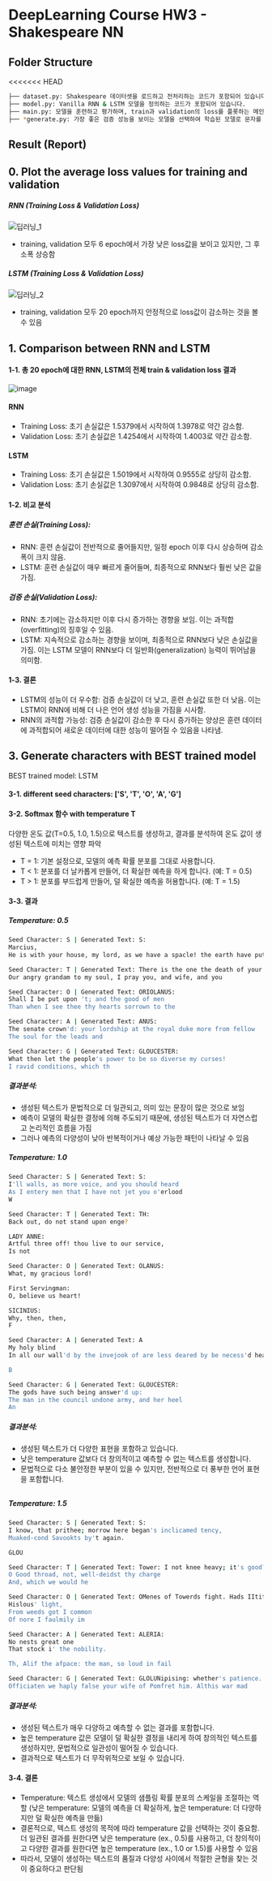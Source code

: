 # DeepLearning Course HW3 - Shakespeare NN

## Folder Structure
<<<<<<< HEAD
```bash
├── dataset.py: Shakespeare 데이터셋을 로드하고 전처리하는 코드가 포함되어 있습니다.
├── model.py: Vanilla RNN & LSTM 모델을 정의하는 코드가 포함되어 있습니다.
├── main.py: 모델을 훈련하고 평가하며, train과 validation의 loss를 플롯하는 메인 코드가 포함되어 있습니다.
├── *generate.py: 가장 좋은 검증 성능을 보이는 모델을 선택하여 학습된 모델로 문자를 생성합니다. 
```

## Result (Report)
## 0. Plot the average loss values for training and validation
##### RNN (Training Loss & Validation Loss)
![딥러닝_1](https://github.com/YewonMin/DeepLearning_Character-Level-Language-Models/assets/108216502/8ab9aa10-df33-44d2-a44c-c6f5e24cb224)
* training, validation 모두 6 epoch에서 가장 낮은 loss값을 보이고 있지만, 그 후 소폭 상승함
##### LSTM (Training Loss & Validation Loss)
![딥러닝_2](https://github.com/YewonMin/DeepLearning_Character-Level-Language-Models/assets/108216502/cd8e44ec-aea2-4a53-aa9a-303de7897576)
* training, validation 모두 20 epoch까지 안정적으로 loss값이 감소하는 것을 볼 수 있음

## 1. Comparison between RNN and LSTM
#### 1-1. 총 20 epoch에 대한 RNN, LSTM의 전체 train & validation loss 결과
![image](https://github.com/YewonMin/DeepLearning_Character-Level-Language-Models/assets/108216502/4ab95fef-8b51-43dc-b8c4-d4136db63fd8)
#### RNN
- Training Loss: 초기 손실값은 1.5379에서 시작하여 1.3978로 약간 감소함.
- Validation Loss: 초기 손실값은 1.4254에서 시작하여 1.4003로 약간 감소함.
#### LSTM
- Training Loss: 초기 손실값은 1.5019에서 시작하여 0.9555로 상당히 감소함.
- Validation Loss: 초기 손실값은 1.3097에서 시작하여 0.9848로 상당히 감소함.

#### 1-2. 비교 분석
##### 훈련 손실(Training Loss):
- RNN: 훈련 손실값이 전반적으로 줄어들지만, 일정 epoch 이후 다시 상승하며 감소폭이 크지 않음.
- LSTM: 훈련 손실값이 매우 빠르게 줄어들며, 최종적으로 RNN보다 훨씬 낮은 값을 가짐.

##### 검증 손실(Validation Loss):
- RNN: 초기에는 감소하지만 이후 다시 증가하는 경향을 보임. 이는 과적합(overfitting)의 징후일 수 있음.
- LSTM: 지속적으로 감소하는 경향을 보이며, 최종적으로 RNN보다 낮은 손실값을 가짐. 이는 LSTM 모델이 RNN보다 더 일반화(generalization) 능력이 뛰어남을 의미함.

#### 1-3. 결론
* LSTM의 성능이 더 우수함: 검증 손실값이 더 낮고, 훈련 손실값 또한 더 낮음. 이는 LSTM이 RNN에 비해 더 나은 언어 생성 성능을 가짐을 시사함.
* RNN의 과적합 가능성: 검증 손실값이 감소한 후 다시 증가하는 양상은 훈련 데이터에 과적합되어 새로운 데이터에 대한 성능이 떨어질 수 있음을 나타냄.

## 3. Generate characters with BEST trained model
BEST trained model: LSTM
#### 3-1. different seed characters: ['S', 'T', 'O', 'A', 'G']
#### 3-2. Softmax 함수 with temperature T
다양한 온도 값(T=0.5, 1.0, 1.5)으로 텍스트를 생성하고, 결과를 분석하여 온도 값이 생성된 텍스트에 미치는 영향 파악
* T = 1: 기본 설정으로, 모델의 예측 확률 분포를 그대로 사용합니다.
* T < 1: 분포를 더 날카롭게 만들어, 더 확실한 예측을 하게 합니다. (예: T = 0.5)
* T > 1: 분포를 부드럽게 만들어, 덜 확실한 예측을 허용합니다. (예: T = 1.5)
#### 3-3. 결과
##### Temperature: 0.5
```bash
Seed Character: S | Generated Text: S:
Marcius,
He is with your house, my lord, as we have a spacle! the earth have put unto the whole st
```
```bash
Seed Character: T | Generated Text: There is the one the death of your swords
Our angry grandam to my soul, I pray you, and wife, and you
```
```bash
Seed Character: O | Generated Text: ORIOLANUS:
Shall I be put upon 't; and the good of men
Than when I see thee thy hearts sorrown to the
```
```bash
Seed Character: A | Generated Text: ANUS:
The senate crown'd: your lordship at the royal duke more from fellow
The soul for the leads and
```
```bash
Seed Character: G | Generated Text: GLOUCESTER:
What then let the people's power to be so diverse my curses!
I ravid conditions, which th
```
##### 결과분석:
* 생성된 텍스트가 문법적으로 더 일관되고, 의미 있는 문장이 많은 것으로 보임
* 예측이 모델의 확실한 결정에 의해 주도되기 때문에, 생성된 텍스트가 더 자연스럽고 논리적인 흐름을 가짐
* 그러나 예측의 다양성이 낮아 반복적이거나 예상 가능한 패턴이 나타날 수 있음


##### Temperature: 1.0
```bash
Seed Character: S | Generated Text: S:
I'll walls, as more voice, and you should heard
As I entery men that I have not jet you o'erlood
W
```
```bash
Seed Character: T | Generated Text: TH:
Back out, do not stand upon enge?

LADY ANNE:
Artful three off! thou live to our service,
Is not 
```
```bash
Seed Character: O | Generated Text: OLANUS:
What, my gracious lord!

First Servingman:
O, believe us heart!

SICINIUS:
Why, then, then,
F
```
```bash
Seed Character: A | Generated Text: A
My holy blind
In all our wall'd by the invejook of are less deared by be necess'd heart's curse.

B
```
```bash
Seed Character: G | Generated Text: GLOUCESTER:
The gods have such being answer'd up:
The man in the council undone army, and her heel
An
```
##### 결과분석:
* 생성된 텍스트가 더 다양한 표현을 포함하고 있습니다.
* 낮은 temperature 값보다 더 창의적이고 예측할 수 없는 텍스트를 생성합니다.
* 문법적으로 다소 불안정한 부분이 있을 수 있지만, 전반적으로 더 풍부한 언어 표현을 포함합니다.
##
##### Temperature: 1.5
```bash
Seed Character: S | Generated Text: S:
I know, that prithee; morrow here began's inclicamed tency,
Muaked-cond Savookts by't again.

GLOU
```
```bash
Seed Character: T | Generated Text: Tower: I not knee heavy; it's good?
O Good throad, not, well-deidst thy charge
And, which we would he
```
```bash
Seed Character: O | Generated Text: OMenes of Towerds fight. Hads IItitud--
Hislous' light,
From weeds got I common
Of nore I faulmily im
```
```bash
Seed Character: A | Generated Text: ALERIA:
No nests great one
That stock i' the nobility.

Th, Alif the afpace: the man, so loud in fail
```
```bash
Seed Character: G | Generated Text: GLOLUNipising: whether's patience.
Officiaten we haply false your wife of Pomfret him. Althis war mad
```
##### 결과분석:
* 생성된 텍스트가 매우 다양하고 예측할 수 없는 결과를 포함합니다.
* 높은 temperature 값은 모델이 덜 확실한 결정을 내리게 하여 창의적인 텍스트를 생성하지만, 문법적으로 일관성이 떨어질 수 있습니다.
* 결과적으로 텍스트가 더 무작위적으로 보일 수 있습니다.


#### 3-4. 결론
* Temperature: 텍스트 생성에서 모델의 샘플링 확률 분포의 스케일을 조절하는 역할 (낮은 temperature: 모델의 예측을 더 확실하게, 높은 temperature: 더 다양하지만 덜 확실한 예측을 만듦) 
* 결론적으로, 텍스트 생성의 목적에 따라 temperature 값을 선택하는 것이 중요함. 더 일관된 결과를 원한다면 낮은 temperature (ex., 0.5)를 사용하고, 더 창의적이고 다양한 결과를 원한다면 높은 temperature (ex., 1.0 or 1.5)를 사용할 수 있음
* 따라서, 모델이 생성하는 텍스트의 품질과 다양성 사이에서 적절한 균형을 찾는 것이 중요하다고 판단됨
